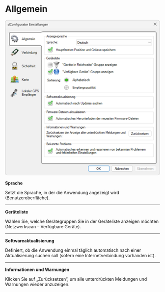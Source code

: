 # Allgemein
![Einstellungen öffnen](allgemein.png)  

**Sprache**  

Setzt die Sprache, in der die Anwendung angezeigt wird (Benutzeroberfläche).

---

**Geräteliste**  

Wählen Sie, welche Gerätegruppen Sie in der Geräteliste anzeigen möchten (Netzwerkscan – Verfügbare Geräte).

---

**Softwareaktualisierung**  

Definiert, ob die Anwendung einmal täglich automatisch nach einer Aktualisierung suchen soll (sofern eine Internetverbindung vorhanden ist).

---

**Informationen und Warnungen**  

Klicken Sie auf „Zurücksetzen“, um alle unterdrückten Meldungen und Warnungen wieder anzuzeigen.
